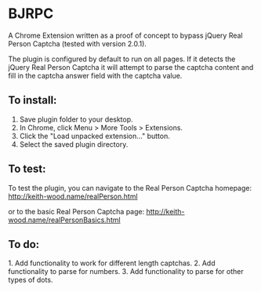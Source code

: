 # BJRPC
A Chrome Extension written as a proof of concept to bypass jQuery Real Person Captcha (tested with version 2.0.1).

The plugin is configured by default to run on all pages. If it detects the jQuery Real Person Captcha it will attempt to parse the captcha content and fill in the captcha answer field with the captcha value.  

<h2>To install:</h2>

1. Save plugin folder to your desktop. 
2. In Chrome, click Menu > More Tools > Extensions. 
3. Click the "Load unpacked extension..." button. 
4. Select the saved plugin directory. 

<h2>To test:</h2>

To test the plugin, you can navigate to the Real Person Captcha homepage:
http://keith-wood.name/realPerson.html

or to the basic Real Person Captcha page:
http://keith-wood.name/realPersonBasics.html

<h2>To do:</h2>
1. Add functionality to work for different length captchas.
2. Add functionality to parse for numbers.
3. Add functionality to parse for other types of dots.
